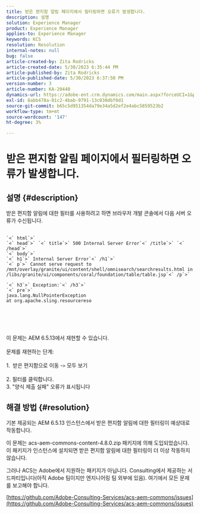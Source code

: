 ```yaml
---
title: 받은 편지함 알림 페이지에서 필터링하면 오류가 발생합니다.
description: 설명
solution: Experience Manager
product: Experience Manager
applies-to: Experience Manager
keywords: KCS
resolution: Resolution
internal-notes: null
bug: false
article-created-by: Zita Rodricks
article-created-date: 5/30/2023 6:35:44 PM
article-published-by: Zita Rodricks
article-published-date: 5/30/2023 6:37:50 PM
version-number: 3
article-number: KA-20440
dynamics-url: https://adobe-ent.crm.dynamics.com/main.aspx?forceUCI=1&pagetype=entityrecord&etn=knowledgearticle&id=3e0c7fc7-18ff-ed11-8f6e-6045bd0063aa
exl-id: 8abb478a-01c2-4bab-9791-13c030dbf0d1
source-git-commit: b65c5d951354da79e34a5d2ef2e4abc5859523b2
workflow-type: tm+mt
source-wordcount: '147'
ht-degree: 3%

---
```


# 받은 편지함 알림 페이지에서 필터링하면 오류가 발생합니다.

## 설명 {#description}

받은 편지함 알림에 대한 필터를 사용하려고 하면 브라우저 개발 콘솔에서 다음 서버 오류가 수신됩니다.<br><br>

```
`<` html`>` 
`<` head`>` `<` title`>` 500 Internal Server Error`<` /title`>` `<` /head`>` 
`<` body`>` 
`<` h1`>` Internal Server Error`<` /h1`>` 
`<` p`>` Cannot serve request to /mnt/overlay/granite/ui/content/shell/omnisearch/searchresults.html in /libs/granite/ui/components/coral/foundation/table/table.jsp`<` /p`>` 

`<` h3`>` Exception:`<` /h3`>` 
`<` pre`>` 
java.lang.NullPointerException
at org.apache.sling.resourcereso
```

<br><br> <br><br>이 문제는 AEM 6.5.13에서 재현할 수 있습니다.<br><br>문제를 재현하는 단계:<br><br>1.  받은 편지함으로 이동 -`>`  모두 보기<br><br>2. 필터를 클릭합니다. 
<br>3. &quot;양식 제출 실패&quot; 오류가 표시됩니다

## 해결 방법 {#resolution}


기본 제공되는 AEM 6.5.13 인스턴스에서 받은 편지함 알림에 대한 필터링이 예상대로 작동합니다.

이 문제는 acs-aem-commons-content-4.8.0.zip 패키지에 의해 도입되었습니다. 이 패키지가 인스턴스에 설치되면 받은 편지함 알림에 대한 필터링이 더 이상 작동하지 않습니다.

그러나 ACS는 Adobe에서 지원하는 패키지가 아닙니다. Consulting에서 제공하는 서드파티입니다(아직 Adobe 팀이지만 엔지니어링 팀 외부에 있음). 여기에서 모든 문제를 보고해야 합니다.



[https://github.com/Adobe-Consulting-Services/acs-aem-commons/issues](https://github.com/Adobe-Consulting-Services/acs-aem-commons/issues)
